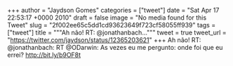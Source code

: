 
+++
author = "Jaydson Gomes"
categories = ["tweet"]
date = "Sat Apr 17 22:53:17 +0000 2010"
draft = false
image = "No media found for this Tweet"
slug = "2f002ee65c5dd1cd93623649f723cf58055ff939"
tags = ["tweet"]
title = """Ah não! RT: @jonathanbach..."""
tweet = true
tweet_url = "https://twitter.com/jaydson/status/12365203621"
+++
Ah não! RT: @jonathanbach: RT @ODarwin: As vezes eu me pergunto: onde foi que eu errei? http://bit.ly/b9OF8t
